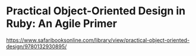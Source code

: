 # Practical Object-Oriented Design in Ruby: An Agile Primer

https://www.safaribooksonline.com/library/view/practical-object-oriented-design/9780132930895/
